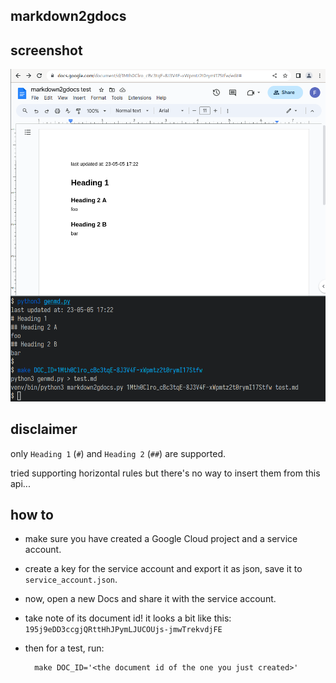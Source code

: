 markdown2gdocs
---
## screenshot

![demo of markdown into google docs](/etc/screenshot.png)

## disclaimer

only `Heading 1` (`#`) and `Heading 2` (`##`) are supported.

tried supporting horizontal rules but there's no way to insert them from this api...

## how to

- make sure you have created a Google Cloud project and a service account.

- create a key for the service account and export it as json, save it to `service_account.json`.

- now, open a new Docs and share it with the service account. 

- take note of its document id! it looks a bit like this: `195j9eDD3ccgjQRttHhJPymLJUCOUjs-jmwTrekvdjFE`

- then for a test, run:

        make DOC_ID='<the document id of the one you just created>'
